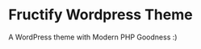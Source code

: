 Fructify Wordpress Theme
================================================================================

A WordPress theme with Modern PHP Goodness :)
